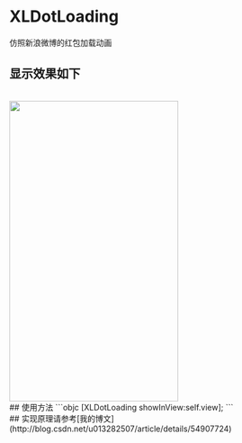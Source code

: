 # XLDotLoading
仿照新浪微博的红包加载动画
<br>
## 显示效果如下
<br>
<img src="https://github.com/mengxianliang/XLDotLoading/blob/master/1.gif" width=300 height=534 />
<br>
## 使用方法
```objc
[XLDotLoading showInView:self.view];
```
<br>
## 实现原理请参考[我的博文](http://blog.csdn.net/u013282507/article/details/54907724)
